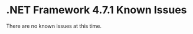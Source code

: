 .NET Framework 4.7.1 Known Issues
=================================

There are no known issues at this time.
